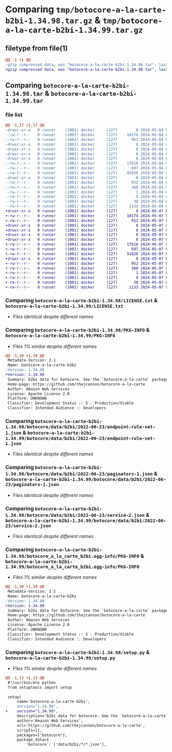 # Comparing `tmp/botocore-a-la-carte-b2bi-1.34.98.tar.gz` & `tmp/botocore-a-la-carte-b2bi-1.34.99.tar.gz`

## filetype from file(1)

```diff
@@ -1 +1 @@
-gzip compressed data, was "botocore-a-la-carte-b2bi-1.34.98.tar", last modified: Sat May  4 01:01:16 2024, max compression
+gzip compressed data, was "botocore-a-la-carte-b2bi-1.34.99.tar", last modified: Tue May  7 01:02:18 2024, max compression
```

## Comparing `botocore-a-la-carte-b2bi-1.34.98.tar` & `botocore-a-la-carte-b2bi-1.34.99.tar`

### file list

```diff
@@ -1,17 +1,17 @@
-drwxr-xr-x   0 runner    (1001) docker     (127)        0 2024-05-04 01:01:16.738054 botocore-a-la-carte-b2bi-1.34.98/
--rw-r--r--   0 runner    (1001) docker     (127)    10174 2024-05-04 01:01:16.000000 botocore-a-la-carte-b2bi-1.34.98/LICENSE.txt
--rw-r--r--   0 runner    (1001) docker     (127)      952 2024-05-04 01:01:16.738054 botocore-a-la-carte-b2bi-1.34.98/PKG-INFO
-drwxr-xr-x   0 runner    (1001) docker     (127)        0 2024-05-04 01:01:16.734054 botocore-a-la-carte-b2bi-1.34.98/botocore/
-drwxr-xr-x   0 runner    (1001) docker     (127)        0 2024-05-04 01:01:16.734054 botocore-a-la-carte-b2bi-1.34.98/botocore/data/
-drwxr-xr-x   0 runner    (1001) docker     (127)        0 2024-05-04 01:01:16.734054 botocore-a-la-carte-b2bi-1.34.98/botocore/data/b2bi/
-drwxr-xr-x   0 runner    (1001) docker     (127)        0 2024-05-04 01:01:16.738054 botocore-a-la-carte-b2bi-1.34.98/botocore/data/b2bi/2022-06-23/
--rw-r--r--   0 runner    (1001) docker     (127)    17616 2024-05-04 01:01:11.000000 botocore-a-la-carte-b2bi-1.34.98/botocore/data/b2bi/2022-06-23/endpoint-rule-set-1.json
--rw-r--r--   0 runner    (1001) docker     (127)      697 2024-05-04 01:01:11.000000 botocore-a-la-carte-b2bi-1.34.98/botocore/data/b2bi/2022-06-23/paginators-1.json
--rw-r--r--   0 runner    (1001) docker     (127)    91026 2024-05-04 01:01:11.000000 botocore-a-la-carte-b2bi-1.34.98/botocore/data/b2bi/2022-06-23/service-2.json
-drwxr-xr-x   0 runner    (1001) docker     (127)        0 2024-05-04 01:01:16.738054 botocore-a-la-carte-b2bi-1.34.98/botocore_a_la_carte_b2bi.egg-info/
--rw-r--r--   0 runner    (1001) docker     (127)      952 2024-05-04 01:01:16.000000 botocore-a-la-carte-b2bi-1.34.98/botocore_a_la_carte_b2bi.egg-info/PKG-INFO
--rw-r--r--   0 runner    (1001) docker     (127)      360 2024-05-04 01:01:16.000000 botocore-a-la-carte-b2bi-1.34.98/botocore_a_la_carte_b2bi.egg-info/SOURCES.txt
--rw-r--r--   0 runner    (1001) docker     (127)        1 2024-05-04 01:01:16.000000 botocore-a-la-carte-b2bi-1.34.98/botocore_a_la_carte_b2bi.egg-info/dependency_links.txt
--rw-r--r--   0 runner    (1001) docker     (127)        9 2024-05-04 01:01:16.000000 botocore-a-la-carte-b2bi-1.34.98/botocore_a_la_carte_b2bi.egg-info/top_level.txt
--rw-r--r--   0 runner    (1001) docker     (127)       38 2024-05-04 01:01:16.738054 botocore-a-la-carte-b2bi-1.34.98/setup.cfg
--rw-r--r--   0 runner    (1001) docker     (127)     1133 2024-05-04 01:01:16.000000 botocore-a-la-carte-b2bi-1.34.98/setup.py
+drwxr-xr-x   0 runner    (1001) docker     (127)        0 2024-05-07 01:02:18.824087 botocore-a-la-carte-b2bi-1.34.99/
+-rw-r--r--   0 runner    (1001) docker     (127)    10174 2024-05-07 01:02:18.000000 botocore-a-la-carte-b2bi-1.34.99/LICENSE.txt
+-rw-r--r--   0 runner    (1001) docker     (127)      952 2024-05-07 01:02:18.824087 botocore-a-la-carte-b2bi-1.34.99/PKG-INFO
+drwxr-xr-x   0 runner    (1001) docker     (127)        0 2024-05-07 01:02:18.824087 botocore-a-la-carte-b2bi-1.34.99/botocore/
+drwxr-xr-x   0 runner    (1001) docker     (127)        0 2024-05-07 01:02:18.824087 botocore-a-la-carte-b2bi-1.34.99/botocore/data/
+drwxr-xr-x   0 runner    (1001) docker     (127)        0 2024-05-07 01:02:18.824087 botocore-a-la-carte-b2bi-1.34.99/botocore/data/b2bi/
+drwxr-xr-x   0 runner    (1001) docker     (127)        0 2024-05-07 01:02:18.824087 botocore-a-la-carte-b2bi-1.34.99/botocore/data/b2bi/2022-06-23/
+-rw-r--r--   0 runner    (1001) docker     (127)    17616 2024-05-07 01:02:10.000000 botocore-a-la-carte-b2bi-1.34.99/botocore/data/b2bi/2022-06-23/endpoint-rule-set-1.json
+-rw-r--r--   0 runner    (1001) docker     (127)      697 2024-05-07 01:02:10.000000 botocore-a-la-carte-b2bi-1.34.99/botocore/data/b2bi/2022-06-23/paginators-1.json
+-rw-r--r--   0 runner    (1001) docker     (127)    91026 2024-05-07 01:02:10.000000 botocore-a-la-carte-b2bi-1.34.99/botocore/data/b2bi/2022-06-23/service-2.json
+drwxr-xr-x   0 runner    (1001) docker     (127)        0 2024-05-07 01:02:18.824087 botocore-a-la-carte-b2bi-1.34.99/botocore_a_la_carte_b2bi.egg-info/
+-rw-r--r--   0 runner    (1001) docker     (127)      952 2024-05-07 01:02:18.000000 botocore-a-la-carte-b2bi-1.34.99/botocore_a_la_carte_b2bi.egg-info/PKG-INFO
+-rw-r--r--   0 runner    (1001) docker     (127)      360 2024-05-07 01:02:18.000000 botocore-a-la-carte-b2bi-1.34.99/botocore_a_la_carte_b2bi.egg-info/SOURCES.txt
+-rw-r--r--   0 runner    (1001) docker     (127)        1 2024-05-07 01:02:18.000000 botocore-a-la-carte-b2bi-1.34.99/botocore_a_la_carte_b2bi.egg-info/dependency_links.txt
+-rw-r--r--   0 runner    (1001) docker     (127)        9 2024-05-07 01:02:18.000000 botocore-a-la-carte-b2bi-1.34.99/botocore_a_la_carte_b2bi.egg-info/top_level.txt
+-rw-r--r--   0 runner    (1001) docker     (127)       38 2024-05-07 01:02:18.824087 botocore-a-la-carte-b2bi-1.34.99/setup.cfg
+-rw-r--r--   0 runner    (1001) docker     (127)     1133 2024-05-07 01:02:18.000000 botocore-a-la-carte-b2bi-1.34.99/setup.py
```

### Comparing `botocore-a-la-carte-b2bi-1.34.98/LICENSE.txt` & `botocore-a-la-carte-b2bi-1.34.99/LICENSE.txt`

 * *Files identical despite different names*

### Comparing `botocore-a-la-carte-b2bi-1.34.98/PKG-INFO` & `botocore-a-la-carte-b2bi-1.34.99/PKG-INFO`

 * *Files 1% similar despite different names*

```diff
@@ -1,10 +1,10 @@
 Metadata-Version: 2.1
 Name: botocore-a-la-carte-b2bi
-Version: 1.34.98
+Version: 1.34.99
 Summary: b2bi data for botocore. See the `botocore-a-la-carte` package for more info.
 Home-page: https://github.com/thejcannon/botocore-a-la-carte
 Author: Amazon Web Services
 License: Apache License 2.0
 Platform: UNKNOWN
 Classifier: Development Status :: 5 - Production/Stable
 Classifier: Intended Audience :: Developers
```

### Comparing `botocore-a-la-carte-b2bi-1.34.98/botocore/data/b2bi/2022-06-23/endpoint-rule-set-1.json` & `botocore-a-la-carte-b2bi-1.34.99/botocore/data/b2bi/2022-06-23/endpoint-rule-set-1.json`

 * *Files identical despite different names*

### Comparing `botocore-a-la-carte-b2bi-1.34.98/botocore/data/b2bi/2022-06-23/paginators-1.json` & `botocore-a-la-carte-b2bi-1.34.99/botocore/data/b2bi/2022-06-23/paginators-1.json`

 * *Files identical despite different names*

### Comparing `botocore-a-la-carte-b2bi-1.34.98/botocore/data/b2bi/2022-06-23/service-2.json` & `botocore-a-la-carte-b2bi-1.34.99/botocore/data/b2bi/2022-06-23/service-2.json`

 * *Files identical despite different names*

### Comparing `botocore-a-la-carte-b2bi-1.34.98/botocore_a_la_carte_b2bi.egg-info/PKG-INFO` & `botocore-a-la-carte-b2bi-1.34.99/botocore_a_la_carte_b2bi.egg-info/PKG-INFO`

 * *Files 1% similar despite different names*

```diff
@@ -1,10 +1,10 @@
 Metadata-Version: 2.1
 Name: botocore-a-la-carte-b2bi
-Version: 1.34.98
+Version: 1.34.99
 Summary: b2bi data for botocore. See the `botocore-a-la-carte` package for more info.
 Home-page: https://github.com/thejcannon/botocore-a-la-carte
 Author: Amazon Web Services
 License: Apache License 2.0
 Platform: UNKNOWN
 Classifier: Development Status :: 5 - Production/Stable
 Classifier: Intended Audience :: Developers
```

### Comparing `botocore-a-la-carte-b2bi-1.34.98/setup.py` & `botocore-a-la-carte-b2bi-1.34.99/setup.py`

 * *Files 1% similar despite different names*

```diff
@@ -1,13 +1,13 @@
 #!/usr/bin/env python
 from setuptools import setup
 
 setup(
     name='botocore-a-la-carte-b2bi',
-    version="1.34.98",
+    version="1.34.99",
     description='b2bi data for botocore. See the `botocore-a-la-carte` package for more info.',
     author='Amazon Web Services',
     url='https://github.com/thejcannon/botocore-a-la-carte',
     scripts=[],
     packages=["botocore"],
     package_data={
         'botocore': ['data/b2bi/*/*.json'],
```

